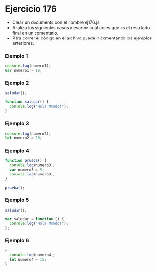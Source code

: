 # Ejercicio 176

- Crear un documento con el nombre ej176.js
- Analiza los siguientes casos y escribe cuál crees que es el resultado final en un comentario.
- Para correr el código en el archivo puede ir comentando los ejemplos anteriores.

### Ejemplo 1

```javascript
console.log(numero1);
var numero1 = 10;
```

### Ejemplo 2

```javascript
saludar();

function saludar() {
  console.log("Hola Mundo!");
}
```

### Ejemplo 3

```javascript
console.log(numero2);
let numero2 = 20;
```

### Ejemplo 4

```javascript
function prueba() {
  console.log(numero3);
  var numero3 = 5;
  console.log(numero3);
}

prueba();
```

### Ejemplo 5

```javascript
saludar();

var saludar = function () {
  console.log("Hola Mundo!");
};
```

### Ejemplo 6

```javascript
{
  console.log(numero4);
  let numero4 = 15;
}
```
